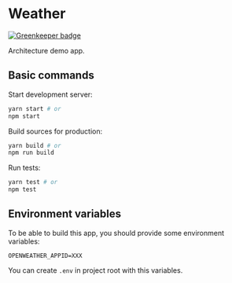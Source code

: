 
# Weather

[![Greenkeeper badge](https://badges.greenkeeper.io/TrigenSoftware/weather.svg)](https://greenkeeper.io/)

Architecture demo app.

## Basic commands

Start development server: 

```bash
yarn start # or
npm start
```

Build sources for production:

```bash
yarn build # or
npm run build
```

Run tests:

```bash
yarn test # or
npm test
```

## Environment variables

To be able to build this app, you should provide some environment variables:

```
OPENWEATHER_APPID=XXX
```

You can create `.env` in project root with this variables.
